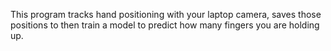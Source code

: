This program tracks hand positioning with your laptop camera, saves those positions to then train a model to predict how many fingers you are holding up.
